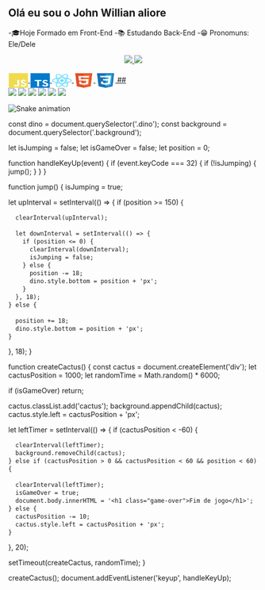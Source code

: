 
## Olá eu sou o John Willian aliore 

-🎓Hoje Formado em Front-End
-📚 Estudando Back-End
-😁 Pronomuns: Ele/Dele

<div align="center">
  <a href="https://github.com/johnwillianaliore">
  <img height="150em" src="https://github-readme-stats.vercel.app/api?username=johnwillianaliore&show_icons=true&theme=cobalt&include_all_commits=true&count_private=true"/>
  <img height="150em" src="https://github-readme-stats.vercel.app/api/top-langs/?username=johnwillianaliore&layout=compact&langs_count=7&theme=cobalt"/>
</div>

<div style="display: inline_block"><br>
  <img align="center" alt="John-Js" height="30" width="40" src="https://raw.githubusercontent.com/devicons/devicon/master/icons/javascript/javascript-plain.svg">
  <img align="center" alt="John-Ts" height="30" width="40" src="https://raw.githubusercontent.com/devicons/devicon/master/icons/typescript/typescript-plain.svg">
  <img align="center" alt="John-React" height="30" width="40" src="https://raw.githubusercontent.com/devicons/devicon/master/icons/react/react-original.svg">
  <img align="center" alt="John-HTML" height="30" width="40" src="https://raw.githubusercontent.com/devicons/devicon/master/icons/html5/html5-original.svg">
  <img align="center" alt="John-CSS" height="30" width="40" src="https://raw.githubusercontent.com/devicons/devicon/master/icons/css3/css3-original.svg">
  ##
  
  <div> 
  <a href="https://www.youtube.com/channel/UCOFHXlLes4DDlC_YyFXwOBA" target="_blank"><img src="https://img.shields.io/badge/YouTube-FF0000?style=for-the-badge&logo=youtube&logoColor=white" target="_blank"></a>
  <a href="https://instagram.com/rafaballerini" target="_blank"><img src="https://img.shields.io/badge/-Instagram-%23E4405F?style=for-the-badge&logo=instagram&logoColor=white" target="_blank"></a>
 	<a href="https://www.twitch.tv/ustongames" target="_blank"><img src="https://img.shields.io/badge/Twitch-9146FF?style=for-the-badge&logo=twitch&logoColor=white" target="_blank"></a>
 <a href="https://discord.gg/John Willian Aliore (Uston)#7844" target="_blank"><img src="https://img.shields.io/badge/Discord-7289DA?style=for-the-badge&logo=discord&logoColor=white" target="_blank"></a> 
  <a href = "mailto:john.jwa123@gmail.com"><img src="https://img.shields.io/badge/-Gmail-%23333?style=for-the-badge&logo=gmail&logoColor=white" target="_blank"></a>
  <a href="https://www.linkedin.com/in/john-willian-aliore-9b842a188/" target="_blank"><img src="https://img.shields.io/badge/-LinkedIn-%230077B5?style=for-the-badge&logo=linkedin&logoColor=white" target="_blank"></a> 
 
  ![Snake animation](https://github.com/johnwillianaliore/johnwillianaliore/blob/output/github-contribution-grid-snake.svg)
 
</div>
 const dino = document.querySelector('.dino');
const background = document.querySelector('.background');

let isJumping = false;
let isGameOver = false;
let position = 0;

function handleKeyUp(event) {
  if (event.keyCode === 32) {
    if (!isJumping) {
      jump();
    }
  }
}

function jump() {
  isJumping = true;

  let upInterval = setInterval(() => {
    if (position >= 150) {
    
      clearInterval(upInterval);

      let downInterval = setInterval(() => {
        if (position <= 0) {
          clearInterval(downInterval);
          isJumping = false;
        } else {
          position -= 18;
          dino.style.bottom = position + 'px';
        }
      }, 18);
    } else {
      
      position += 18;
      dino.style.bottom = position + 'px';
    }
  }, 18);
}

function createCactus() {
  const cactus = document.createElement('div');
  let cactusPosition = 1000;
  let randomTime = Math.random() * 6000;

  if (isGameOver) return;

  cactus.classList.add('cactus');
  background.appendChild(cactus);
  cactus.style.left = cactusPosition + 'px';

  let leftTimer = setInterval(() => {
    if (cactusPosition < -60) {
      
      clearInterval(leftTimer);
      background.removeChild(cactus);
    } else if (cactusPosition > 0 && cactusPosition < 60 && position < 60) {
     
      clearInterval(leftTimer);
      isGameOver = true;
      document.body.innerHTML = '<h1 class="game-over">Fim de jogo</h1>';
    } else {
      cactusPosition -= 10;
      cactus.style.left = cactusPosition + 'px';
    }
  }, 20);

  setTimeout(createCactus, randomTime);
}

createCactus();
document.addEventListener('keyup', handleKeyUp);
